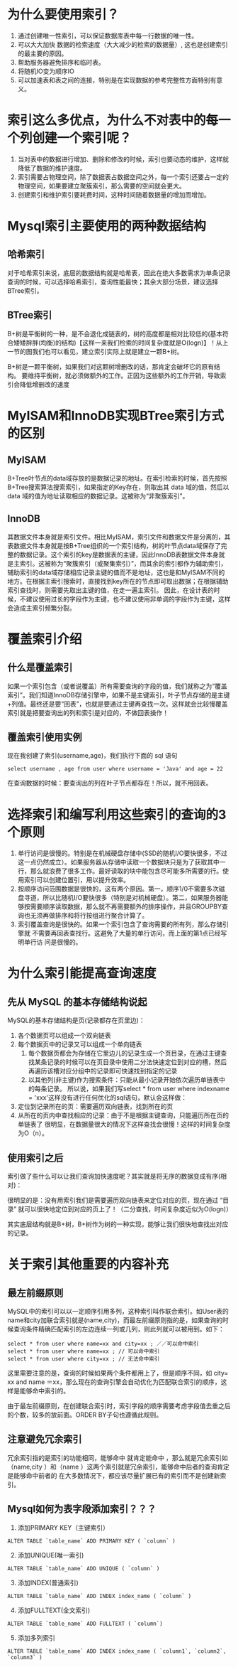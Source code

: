 # 为什么要使用索引？
1. 通过创建唯一性索引，可以保证数据库表中每一行数据的唯一性。
2. 可以大大加快 数据的检索速度（大大减少的检索的数据量）, 这也是创建索引的最主要的原因。
3. 帮助服务器避免排序和临时表。
4. 将随机IO变为顺序IO
5. 可以加速表和表之间的连接，特别是在实现数据的参考完整性方面特别有意义。

# 索引这么多优点，为什么不对表中的每一个列创建一个索引呢？
1. 当对表中的数据进行增加、删除和修改的时候，索引也要动态的维护，这样就降低了数据的维护速度。
2. 索引需要占物理空间，除了数据表占数据空间之外，每一个索引还要占一定的物理空间，如果要建立聚簇索引，那么需要的空间就会更大。
3. 创建索引和维护索引要耗费时间，这种时间随着数据量的增加而增加。

# Mysql索引主要使用的两种数据结构
## 哈希索引
对于哈希索引来说，底层的数据结构就是哈希表，因此在绝大多数需求为单条记录查询的时候，可以选择哈希索引，查询性能最快；其余大部分场景，建议选择BTree索引。
## BTree索引
B+树是平衡树的一种，是不会退化成链表的，树的高度都是相对比较低的(基本符合矮矮胖胖(均衡)的结构)【这样一来我们检索的时间复杂度就是O(logn)】！从上一节的图我们也可以看见，建立索引实际上就是建立一颗B+树。

B+树是一颗平衡树，如果我们对这颗树增删改的话，那肯定会破坏它的原有结构。
要维持平衡树，就必须做额外的工作。正因为这些额外的工作开销，导致索引会降低增删改的速度

# MyISAM和InnoDB实现BTree索引方式的区别
## MyISAM
B+Tree叶节点的data域存放的是数据记录的地址。在索引检索的时候，首先按照B+Tree搜索算法搜索索引，如果指定的Key存在，则取出其 data 域的值，然后以 data 域的值为地址读取相应的数据记录。这被称为“非聚簇索引”。
## InnoDB
其数据文件本身就是索引文件。相比MyISAM，索引文件和数据文件是分离的，其表数据文件本身就是按B+Tree组织的一个索引结构，树的叶节点data域保存了完整的数据记录。这个索引的key是数据表的主键，因此InnoDB表数据文件本身就是主索引。这被称为“聚簇索引（或聚集索引）”，而其余的索引都作为辅助索引，辅助索引的data域存储相应记录主键的值而不是地址，这也是和MyISAM不同的地方。在根据主索引搜索时，直接找到key所在的节点即可取出数据；在根据辅助索引查找时，则需要先取出主键的值，在走一遍主索引。 因此，在设计表的时候，不建议使用过长的字段作为主键，也不建议使用非单调的字段作为主键，这样会造成主索引频繁分裂。 

# 覆盖索引介绍
## 什么是覆盖索引
如果一个索引包含（或者说覆盖）所有需要查询的字段的值，我们就称之为“覆盖索引”。我们知道InnoDB存储引擎中，如果不是主键索引，叶子节点存储的是主键+列值。最终还是要“回表”，也就是要通过主键再查找一次。这样就会比较慢覆盖索引就是把要查询出的列和索引是对应的，不做回表操作！
## 覆盖索引使用实例
现在我创建了索引(username,age)，我们执行下面的 sql 语句
```
select username , age from user where username = 'Java' and age = 22
```
在查询数据的时候：要查询出的列在叶子节点都存在！所以，就不用回表。

# 选择索引和编写利用这些索引的查询的3个原则
1. 单行访问是很慢的。特别是在机械硬盘存储中(SSD的随机I/O要快很多，不过这一点仍然成立）。如果服务器从存储中读取一个数据块只是为了获取其中一行，那么就浪费了很多工作。最好读取的块中能包含尽可能多所需要的行。使用索引可以创建位置引，用以提升效率。
2. 按顺序访问范围数据是很快的，这有两个原因。第一，顺序1/0不需要多次磁盘寻道，所以比随机I/O要快很多（特别是对机械硬盘）。第二，如果服务器能够按需要顺序读取数据，那么就不再需要额外的排序操作，并且GROUPBY查询也无须再做排序和将行按组进行聚合计算了。
3. 索引覆盖查询是很快的。如果一个索引包含了查询需要的所有列，那么存储引擎就 不需要再回表查找行。这避免了大量的单行访问，而上面的第1点已经写明单行访 问是很慢的。

# 为什么索引能提高查询速度
## 先从 MySQL 的基本存储结构说起
MySQL的基本存储结构是页(记录都存在页里边)：
1. 各个数据页可以组成一个双向链表
2. 每个数据页中的记录又可以组成一个单向链表
   1. 每个数据页都会为存储在它里边儿的记录生成一个页目录，在通过主键查找某条记录的时候可以在页目录中使用二分法快速定位到对应的槽，然后再遍历该槽对应分组中的记录即可快速找到指定的记录
   2. 以其他列(非主键)作为搜索条件：只能从最小记录开始依次遍历单链表中的每条记录。
所以说，如果我们写select * from user where indexname = 'xxx'这样没有进行任何优化的sql语句，默认会这样做：
1. 定位到记录所在的页：需要遍历双向链表，找到所在的页
2. 从所在的页内中查找相应的记录：由于不是根据主键查询，只能遍历所在页的单链表了
很明显，在数据量很大的情况下这样查找会很慢！这样的时间复杂度为O（n）。
## 使用索引之后
索引做了些什么可以让我们查询加快速度呢？其实就是将无序的数据变成有序(相对)：

很明显的是：没有用索引我们是需要遍历双向链表来定位对应的页，现在通过 “目录” 就可以很快地定位到对应的页上了！（二分查找，时间复杂度近似为O(logn)）

其实底层结构就是B+树，B+树作为树的一种实现，能够让我们很快地查找出对应的记录。

# 关于索引其他重要的内容补充
## 最左前缀原则
MySQL中的索引可以以一定顺序引用多列，这种索引叫作联合索引。如User表的name和city加联合索引就是(name,city)，而最左前缀原则指的是，如果查询的时候查询条件精确匹配索引的左边连续一列或几列，则此列就可以被用到。如下：
```
select * from user where name=xx and city=xx ; ／／可以命中索引
select * from user where name=xx ; // 可以命中索引
select * from user where city=xx ; // 无法命中索引            
```
这里需要注意的是，查询的时候如果两个条件都用上了，但是顺序不同，如 city= xx and name ＝xx，那么现在的查询引擎会自动优化为匹配联合索引的顺序，这样是能够命中索引的。

由于最左前缀原则，在创建联合索引时，索引字段的顺序需要考虑字段值去重之后的个数，较多的放前面。ORDER BY子句也遵循此规则。
## 注意避免冗余索引
冗余索引指的是索引的功能相同，能够命中 就肯定能命中 ，那么就是冗余索引如（name,city ）和（name ）这两个索引就是冗余索引，能够命中后者的查询肯定是能够命中前者的 在大多数情况下，都应该尽量扩展已有的索引而不是创建新索引。
## Mysql如何为表字段添加索引？？？
1. 添加PRIMARY KEY（主键索引）
```
ALTER TABLE `table_name` ADD PRIMARY KEY ( `column` ) 
```
2. 添加UNIQUE(唯一索引)
```
ALTER TABLE `table_name` ADD UNIQUE ( `column` ) 
```
3. 添加INDEX(普通索引)
```
ALTER TABLE `table_name` ADD INDEX index_name ( `column` )
```
4. 添加FULLTEXT(全文索引)
```
ALTER TABLE `table_name` ADD FULLTEXT ( `column`) 
```
5. 添加多列索引
```
ALTER TABLE `table_name` ADD INDEX index_name ( `column1`, `column2`, `column3` )
```